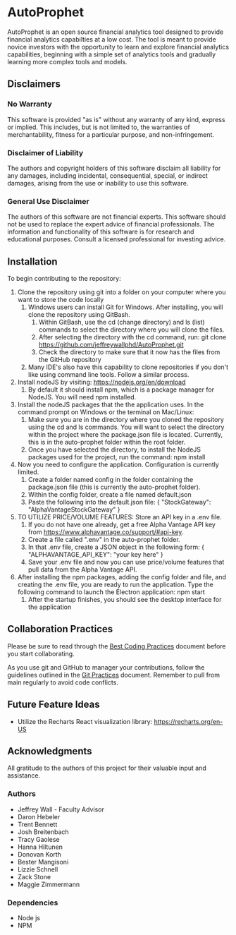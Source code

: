 # AutoProphet
AutoProphet is an open source financial analytics tool designed to provide financial analytics capabilties at a low cost. The tool is meant to provide novice investors with the opportunity to learn and explore financial analytics capabilities, beginning with a simple set of analytics tools and gradually learning more complex tools and models.

## Disclaimers

### No Warranty
This software is provided "as is" without any warranty of any kind, express or implied. This includes, but is not limited to, the warranties of merchantability, fitness for a particular purpose, and non-infringement.

### Disclaimer of Liability
The authors and copyright holders of this software disclaim all liability for any damages, including incidental, consequential, special, or indirect damages, arising from the use or inability to use this software.

### General Use Disclaimer
The authors of this software are not financial experts. This software should not be used to replace the expert advice of financial professionals. The information and functionality of this software is for research and educational purposes. Consult a licensed professional for investing advice.

## Installation
To begin contributing to the repository:

1. Clone the repository using git into a folder on your computer where you want to store the code locally
   1. Windows users can install Git for Windows. After installing, you will clone the repository using GitBash.
      1. Within GitBash, use the cd (change directory) and ls (list) commands to select the directory where you will clone the files.
      2. After selecting the directory with the cd command, run: git clone https://github.com/jeffreywallphd/AutoProphet.git
      3. Check the directory to make sure that it now has the files from the GitHub repository
   2. Many IDE's also have this capability to clone repositories if you don't like using command line tools. Follow a similar process. 
2. Install nodeJS by visiting: https://nodejs.org/en/download
   1. By default it should install npm, which is a package manager for NodeJS. You will need npm installed.
3. Install the nodeJS packages that the the application uses. In the command prompt on Windows or the terminal on Mac/Linux:
   1. Make sure you are in the directory where you cloned the repository using the cd and ls commands. You will want to select the directory within the project where the package.json file is located. Currently, this is in the auto-prophet folder within the root folder.
   2. Once you have selected the directory, to install the NodeJS packages used for the project, run the command: npm install
4. Now you need to configure the application. Configuration is currently limited.
   1. Create a folder named config in the folder containing the package.json file (this is currently the auto-prophet folder).
   2. Within the config folder, create a file named default.json
   3. Paste the following into the default.json file: { "StockGateway": "AlphaVantageStockGateway" }
5. TO UTILIZE PRICE/VOLUME FEATURES: Store an API key in a .env file.
   1. If you do not have one already, get a free Alpha Vantage API key from https://www.alphavantage.co/support/#api-key.
   2. Create a file called ".env" in the auto-prophet folder.
   3. In that .env file, create a JSON object in the following form:
        {
            "ALPHAVANTAGE_API_KEY": "your key here"
        }
   4. Save your .env file and now you can use price/volume features that pull data from the Alpha Vantage API.
6. After installing the npm packages, adding the config folder and file, and creating the .env file, you are ready to run the application. Type the following command to launch the Electron application: npm start
   1. After the startup finishes, you should see the desktop interface for the application 

## Collaboration Practices
Please be sure to read through the [Best Coding Practices](BestCodingPractices.md) document before you start collaborating.

As you use git and GitHub to manager your contributions, follow the guidelines outlined in the [Git Practices](GitPractices.md) document. Remember to pull from main regularly to avoid code conflicts.

## Future Feature Ideas
* Utilize the Recharts React visualization library: https://recharts.org/en-US

## Acknowledgments
All gratitude to the authors of this project for their valuable input and assistance.

### Authors
* Jeffrey Wall - Faculty Advisor
* Daron Hebeler
* Trent Bennett
* Josh Breitenbach
* Tracy Gaolese
* Hanna Hiltunen
* Donovan Korth
* Bester Mangisoni
* Lizzie Schnell
* Zack Stone
* Maggie Zimmermann

### Dependencies
* Node js
* NPM



